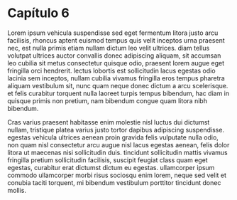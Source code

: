 # Capítulo 6

Lorem ipsum vehicula suspendisse sed eget fermentum litora justo arcu facilisis, rhoncus aptent euismod tempus quis velit inceptos urna praesent nec, est nulla primis etiam nullam dictum leo velit ultrices. diam tellus volutpat ultrices auctor convallis donec adipiscing aliquam, sit accumsan leo cubilia sit metus consectetur quisque odio, praesent lorem augue eget fringilla orci hendrerit. lectus lobortis est sollicitudin lacus egestas odio lacinia sem inceptos, nullam cubilia vivamus fringilla eros tempus pharetra aliquam vestibulum sit, nunc quam neque donec dictum a arcu scelerisque. et felis curabitur torquent nulla laoreet turpis tempus bibendum, hac diam in quisque primis non pretium, nam bibendum congue quam litora nibh bibendum. 

Cras varius praesent habitasse enim molestie nisl luctus dui dictumst nullam, tristique platea varius justo tortor dapibus adipiscing suspendisse. egestas vehicula ultrices aenean proin gravida felis vulputate nulla odio, non quam nisl consectetur arcu augue nisl lacus egestas aenean, felis dolor litora ut maecenas nisi sollicitudin duis. tincidunt sollicitudin mattis vivamus fringilla pretium sollicitudin facilisis, suscipit feugiat class quam eget egestas, curabitur erat dictumst dictum eu egestas. ullamcorper ipsum commodo ullamcorper morbi risus sociosqu enim lorem, neque sed velit et conubia taciti torquent, mi bibendum vestibulum porttitor tincidunt donec mollis. 